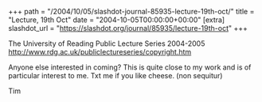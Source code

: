 +++
path = "/2004/10/05/slashdot-journal-85935-lecture-19th-oct/"
title = "Lecture, 19th Oct"
date = "2004-10-05T00:00:00+00:00"
[extra]
slashdot_url = "https://slashdot.org/journal/85935/lecture-19th-oct"
+++

<p>The University of Reading Public Lecture Series 2004-2005<br><a href="http://www.rdg.ac.uk/publiclectureseries/copyright.htm">http://www.rdg.ac.uk/publiclectureseries/copyright.htm</a></p>
<p>Anyone else interested in coming? This is quite close to my work and is of particular interest to me. Txt me if you like cheese. (non sequitur)</p>
<p>Tim</p>

